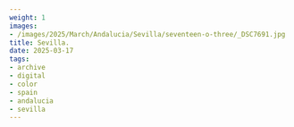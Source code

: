 ```yaml
---
weight: 1
images:
- /images/2025/March/Andalucia/Sevilla/seventeen-o-three/_DSC7691.jpg
title: Sevilla.
date: 2025-03-17
tags:
- archive
- digital
- color
- spain
- andalucia
- sevilla
---
```


